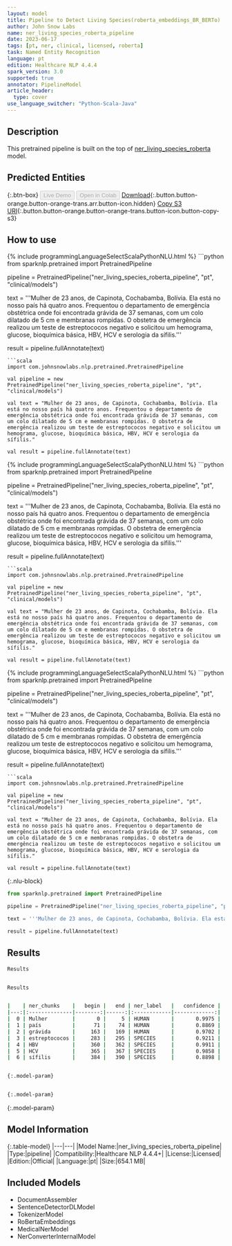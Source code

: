 ```yaml
---
layout: model
title: Pipeline to Detect Living Species(roberta_embeddings_BR_BERTo)
author: John Snow Labs
name: ner_living_species_roberta_pipeline
date: 2023-06-17
tags: [pt, ner, clinical, licensed, roberta]
task: Named Entity Recognition
language: pt
edition: Healthcare NLP 4.4.4
spark_version: 3.0
supported: true
annotator: PipelineModel
article_header:
  type: cover
use_language_switcher: "Python-Scala-Java"
---
```


## Description

This pretrained pipeline is built on the top of [ner_living_species_roberta](https://nlp.johnsnowlabs.com/2022/06/22/ner_living_species_roberta_pt_3_0.html) model.

## Predicted Entities



{:.btn-box}
<button class="button button-orange" disabled>Live Demo</button>
<button class="button button-orange" disabled>Open in Colab</button>
[Download](https://s3.amazonaws.com/auxdata.johnsnowlabs.com/clinical/models/ner_living_species_roberta_pipeline_pt_4.4.4_3.0_1686997562665.zip){:.button.button-orange.button-orange-trans.arr.button-icon.hidden}
[Copy S3 URI](s3://auxdata.johnsnowlabs.com/clinical/models/ner_living_species_roberta_pipeline_pt_4.4.4_3.0_1686997562665.zip){:.button.button-orange.button-orange-trans.button-icon.button-copy-s3}

## How to use

<div class="tabs-box" markdown="1">
{% include programmingLanguageSelectScalaPythonNLU.html %}
```python
from sparknlp.pretrained import PretrainedPipeline

pipeline = PretrainedPipeline("ner_living_species_roberta_pipeline", "pt", "clinical/models")

text = '''Mulher de 23 anos, de Capinota, Cochabamba, Bolívia. Ela está no nosso país há quatro anos. Frequentou o departamento de emergência obstétrica onde foi encontrada grávida de 37 semanas, com um colo dilatado de 5 cm e membranas rompidas. O obstetra de emergência realizou um teste de estreptococos negativo e solicitou um hemograma, glucose, bioquímica básica, HBV, HCV e serologia da sífilis.'''

result = pipeline.fullAnnotate(text)
```
```scala
import com.johnsnowlabs.nlp.pretrained.PretrainedPipeline

val pipeline = new PretrainedPipeline("ner_living_species_roberta_pipeline", "pt", "clinical/models")

val text = "Mulher de 23 anos, de Capinota, Cochabamba, Bolívia. Ela está no nosso país há quatro anos. Frequentou o departamento de emergência obstétrica onde foi encontrada grávida de 37 semanas, com um colo dilatado de 5 cm e membranas rompidas. O obstetra de emergência realizou um teste de estreptococos negativo e solicitou um hemograma, glucose, bioquímica básica, HBV, HCV e serologia da sífilis."

val result = pipeline.fullAnnotate(text)
```
</div>

<div class="tabs-box" markdown="1">
{% include programmingLanguageSelectScalaPythonNLU.html %}
```python
from sparknlp.pretrained import PretrainedPipeline

pipeline = PretrainedPipeline("ner_living_species_roberta_pipeline", "pt", "clinical/models")

text = '''Mulher de 23 anos, de Capinota, Cochabamba, Bolívia. Ela está no nosso país há quatro anos. Frequentou o departamento de emergência obstétrica onde foi encontrada grávida de 37 semanas, com um colo dilatado de 5 cm e membranas rompidas. O obstetra de emergência realizou um teste de estreptococos negativo e solicitou um hemograma, glucose, bioquímica básica, HBV, HCV e serologia da sífilis.'''

result = pipeline.fullAnnotate(text)
```
```scala
import com.johnsnowlabs.nlp.pretrained.PretrainedPipeline

val pipeline = new PretrainedPipeline("ner_living_species_roberta_pipeline", "pt", "clinical/models")

val text = "Mulher de 23 anos, de Capinota, Cochabamba, Bolívia. Ela está no nosso país há quatro anos. Frequentou o departamento de emergência obstétrica onde foi encontrada grávida de 37 semanas, com um colo dilatado de 5 cm e membranas rompidas. O obstetra de emergência realizou um teste de estreptococos negativo e solicitou um hemograma, glucose, bioquímica básica, HBV, HCV e serologia da sífilis."

val result = pipeline.fullAnnotate(text)
```
</div>

<div class="tabs-box" markdown="1">
{% include programmingLanguageSelectScalaPythonNLU.html %}
```python
from sparknlp.pretrained import PretrainedPipeline

pipeline = PretrainedPipeline("ner_living_species_roberta_pipeline", "pt", "clinical/models")

text = '''Mulher de 23 anos, de Capinota, Cochabamba, Bolívia. Ela está no nosso país há quatro anos. Frequentou o departamento de emergência obstétrica onde foi encontrada grávida de 37 semanas, com um colo dilatado de 5 cm e membranas rompidas. O obstetra de emergência realizou um teste de estreptococos negativo e solicitou um hemograma, glucose, bioquímica básica, HBV, HCV e serologia da sífilis.'''

result = pipeline.fullAnnotate(text)
```
```scala
import com.johnsnowlabs.nlp.pretrained.PretrainedPipeline

val pipeline = new PretrainedPipeline("ner_living_species_roberta_pipeline", "pt", "clinical/models")

val text = "Mulher de 23 anos, de Capinota, Cochabamba, Bolívia. Ela está no nosso país há quatro anos. Frequentou o departamento de emergência obstétrica onde foi encontrada grávida de 37 semanas, com um colo dilatado de 5 cm e membranas rompidas. O obstetra de emergência realizou um teste de estreptococos negativo e solicitou um hemograma, glucose, bioquímica básica, HBV, HCV e serologia da sífilis."

val result = pipeline.fullAnnotate(text)
```

{:.nlu-block}
```python
from sparknlp.pretrained import PretrainedPipeline

pipeline = PretrainedPipeline("ner_living_species_roberta_pipeline", "pt", "clinical/models")

text = '''Mulher de 23 anos, de Capinota, Cochabamba, Bolívia. Ela está no nosso país há quatro anos. Frequentou o departamento de emergência obstétrica onde foi encontrada grávida de 37 semanas, com um colo dilatado de 5 cm e membranas rompidas. O obstetra de emergência realizou um teste de estreptococos negativo e solicitou um hemograma, glucose, bioquímica básica, HBV, HCV e serologia da sífilis.'''

result = pipeline.fullAnnotate(text)
```
</div>

## Results

```bash
Results


Results


|    | ner_chunks    |   begin |   end | ner_label   |   confidence |
|---:|:--------------|--------:|------:|:------------|-------------:|
|  0 | Mulher        |       0 |     5 | HUMAN       |       0.9975 |
|  1 | país          |      71 |    74 | HUMAN       |       0.8869 |
|  2 | grávida       |     163 |   169 | HUMAN       |       0.9702 |
|  3 | estreptococos |     283 |   295 | SPECIES     |       0.9211 |
|  4 | HBV           |     360 |   362 | SPECIES     |       0.9911 |
|  5 | HCV           |     365 |   367 | SPECIES     |       0.9858 |
|  6 | sífilis       |     384 |   390 | SPECIES     |       0.8898 |


{:.model-param}


{:.model-param}
```

{:.model-param}
## Model Information

{:.table-model}
|---|---|
|Model Name:|ner_living_species_roberta_pipeline|
|Type:|pipeline|
|Compatibility:|Healthcare NLP 4.4.4+|
|License:|Licensed|
|Edition:|Official|
|Language:|pt|
|Size:|654.1 MB|

## Included Models

- DocumentAssembler
- SentenceDetectorDLModel
- TokenizerModel
- RoBertaEmbeddings
- MedicalNerModel
- NerConverterInternalModel
